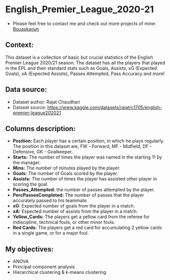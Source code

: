 # English_Premier_League_2020-21


- Please feel free to contact me and check out more projects of mine: [Bouaskaoun](https://github.com/Bouaskaoun)

## Context:

This dataset is a collection of basic but crucial statistics of the English Premier League 2020/21 season. The dataset has all the players that played in the EPL and their standard stats such as Goals, Assists, xG (Expected Goals), xA (Expected Assists), Passes Attempted, Pass Accuracy and more!


## Data source:

- Dataset author: Rajat Chaudhari
- Dataset source: https://www.kaggle.com/datasets/rajatrc1705/english-premier-league202021

 
## Columns description:

- **Position:** Each player has a certain position, in which he plays regularly. The position in this dataset are, FW - Forward, MF - Midfield, DF - Defensive, GK - Goalkeeper.
- **Starts:** The number of times the player was named in the starting 11 by the manager.
- **Mins:** The number of minutes played by the player.
- **Goals:** The number of Goals scored by the player.
- **Assists:** The number of times the player has assisted other player in scoring the goal.
- **Passes_Attempted:** the number of passes attempted by the player.
- **PercPassesCompleted:** The number of passes that the player accurately passed to his teammate.
- **xG:** Expected number of goals from the player in a match.
- **xA:** Expected number of assists from the player in a match.
- **Yellow_Cards:** The players get a yellow card from the referee for indiscipline, technical fouls, or other minor fouls.
- **Red Cards:** The players get a red card for accumulating 2 yellow cards in a single game, or for a major foul.

 
## My objectives:

- ANOVA
- Principal component analysis
- Hierarchical clustering & k-means clustering